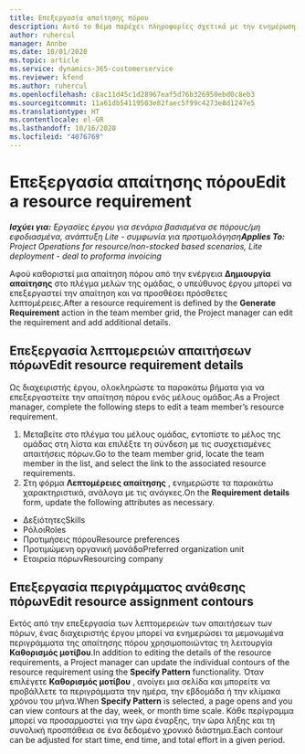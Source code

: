 ```yaml
---
title: Επεξεργασία απαίτησης πόρου
description: Αυτό το θέμα παρέχει πληροφορίες σχετικά με την ενημέρωση των πληροφοριών απαίτησης πόρου.
author: ruhercul
manager: Annbe
ms.date: 10/01/2020
ms.topic: article
ms.service: dynamics-365-customerservice
ms.reviewer: kfend
ms.author: ruhercul
ms.openlocfilehash: c8ac11d45c1d28967eaf5d76b326950ebd0c8eb3
ms.sourcegitcommit: 11a61db54119503e82faec5f99c4273e8d1247e5
ms.translationtype: HT
ms.contentlocale: el-GR
ms.lasthandoff: 10/16/2020
ms.locfileid: "4076769"
---
```

# <a name="edit-a-resource-requirement"></a><span data-ttu-id="b2b9a-103">Επεξεργασία απαίτησης πόρου</span><span class="sxs-lookup"><span data-stu-id="b2b9a-103">Edit a resource requirement</span></span>

<span data-ttu-id="b2b9a-104">_**Ισχύει για:** Εργασίες έργου για σενάρια βασισμένα σε πόρους/μη εφοδιασμένα, ανάπτυξη Lite - συμφωνία για προτιμολόγηση_</span><span class="sxs-lookup"><span data-stu-id="b2b9a-104">_**Applies To:** Project Operations for resource/non-stocked based scenarios, Lite deployment - deal to proforma invoicing_</span></span>

<span data-ttu-id="b2b9a-105">Αφού καθοριστεί μια απαίτηση πόρου από την ενέργεια **Δημιουργία απαίτησης** στο πλέγμα μελών της ομάδας, ο υπεύθυνος έργου μπορεί να επεξεργαστεί την απαίτηση και να προσθέσει πρόσθετες λεπτομέρειες.</span><span class="sxs-lookup"><span data-stu-id="b2b9a-105">After a resource requirement is defined by the **Generate Requirement** action in the team member grid, the Project manager can edit the requirement and add additional details.</span></span>

## <a name="edit-resource-requirement-details"></a><span data-ttu-id="b2b9a-106">Επεξεργασία λεπτομερειών απαιτήσεων πόρων</span><span class="sxs-lookup"><span data-stu-id="b2b9a-106">Edit resource requirement details</span></span>

<span data-ttu-id="b2b9a-107">Ως διαχειριστής έργου, ολοκληρώστε τα παρακάτω βήματα για να επεξεργαστείτε την απαίτηση πόρου ενός μέλους ομάδας.</span><span class="sxs-lookup"><span data-stu-id="b2b9a-107">As a Project manager, complete the following steps to edit a team member’s resource requirement.</span></span>

1. <span data-ttu-id="b2b9a-108">Μεταβείτε στο πλέγμα του μέλους ομάδας, εντοπίστε το μέλος της ομάδας στη λίστα και επιλέξτε τη σύνδεση με τις συσχετισμένες απαιτήσεις πόρων.</span><span class="sxs-lookup"><span data-stu-id="b2b9a-108">Go to the team member grid, locate the team member in the list, and select the link to the associated resource requirements.</span></span>
2. <span data-ttu-id="b2b9a-109">Στη φόρμα **Λεπτομέρειες απαίτησης** , ενημερώστε τα παρακάτω χαρακτηριστικά, ανάλογα με τις ανάγκες.</span><span class="sxs-lookup"><span data-stu-id="b2b9a-109">On the **Requirement details** form, update the following attributes as necessary.</span></span>

- <span data-ttu-id="b2b9a-110">Δεξιότητες</span><span class="sxs-lookup"><span data-stu-id="b2b9a-110">Skills</span></span>
- <span data-ttu-id="b2b9a-111">Ρόλοι</span><span class="sxs-lookup"><span data-stu-id="b2b9a-111">Roles</span></span>
- <span data-ttu-id="b2b9a-112">Προτιμήσεις πόρου</span><span class="sxs-lookup"><span data-stu-id="b2b9a-112">Resource preferences</span></span>
- <span data-ttu-id="b2b9a-113">Προτιμώμενη οργανική μονάδα</span><span class="sxs-lookup"><span data-stu-id="b2b9a-113">Preferred organization unit</span></span>
- <span data-ttu-id="b2b9a-114">Εταιρεία πόρων</span><span class="sxs-lookup"><span data-stu-id="b2b9a-114">Resourcing company</span></span>

## <a name="edit-resource-assignment-contours"></a><span data-ttu-id="b2b9a-115">Επεξεργασία περιγράμματος ανάθεσης πόρων</span><span class="sxs-lookup"><span data-stu-id="b2b9a-115">Edit resource assignment contours</span></span>

<span data-ttu-id="b2b9a-116">Εκτός από την επεξεργασία των λεπτομερειών των απαιτήσεων των πόρων, ένας διαχειριστής έργου μπορεί να ενημερώσει τα μεμονωμένα περιγράμματα της απαίτησης πόρου χρησιμοποιώντας τη λειτουργία **Καθορισμός μοτίβου**.</span><span class="sxs-lookup"><span data-stu-id="b2b9a-116">In addition to editing the details of the resource requirements, a Project manager can update the individual contours of the resource requirement using the **Specify Pattern** functionality.</span></span> <span data-ttu-id="b2b9a-117">Όταν επιλέγετε **Καθορισμός μοτίβου** , ανοίγει μια σελίδα και μπορείτε να προβάλλετε τα περιγράμματα την ημέρα, την εβδομάδα ή την κλίμακα χρόνου του μήνα.</span><span class="sxs-lookup"><span data-stu-id="b2b9a-117">When **Specify Pattern** is selected, a page opens and you can view contours at the day, week, or month time scale.</span></span> <span data-ttu-id="b2b9a-118">Κάθε περίγραμμα μπορεί να προσαρμοστεί για την ώρα έναρξης, την ώρα λήξης και τη συνολική προσπάθεια σε ένα δεδομένο χρονικό διάστημα.</span><span class="sxs-lookup"><span data-stu-id="b2b9a-118">Each contour can be adjusted for start time, end time, and total effort in a given period.</span></span>